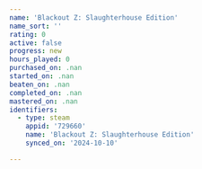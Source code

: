 ```yaml
---
name: 'Blackout Z: Slaughterhouse Edition'
name_sort: ''
rating: 0
active: false
progress: new
hours_played: 0
purchased_on: .nan
started_on: .nan
beaten_on: .nan
completed_on: .nan
mastered_on: .nan
identifiers:
  - type: steam
    appid: '729660'
    name: 'Blackout Z: Slaughterhouse Edition'
    synced_on: '2024-10-10'

---
```

